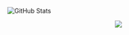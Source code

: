 


  ![GitHub Stats](https://github-readme-stats.vercel.app/api?username=getkino&show_icons=true&theme=radical)

<div align="center">
  <img src="https://skillicons.dev/icons?i=html,css,js,php,python,tkinter,pypdf2,pdf2image,svg,git,github,vscode,figma,pr,ps" />
</div>


